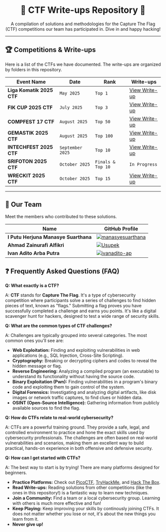 <div align="center">

# 🚩 CTF Write-ups Repository 🚩

A compilation of solutions and methodologies for the Capture The Flag (CTF) competitions our team has participated in. Dive in and happy hacking!

</div>

---

## 🏆 Competitions & Write-ups

Here is a list of the CTFs we have documented. The write-ups are organized by folders in this repository.

| Event Name                | Date          | Rank      | Write-ups                               |
| ------------------------- | ------------- | --------- | --------------------------------------- |
| **Liga Komatik 2025 CTF** | `May 2025`  | `Top 1`   | [View Write-up](./Liga%20Komatik%202025/)   |
| **FIK CUP 2025 CTF** | `July 2025`  | `Top 3`   | [View Write-up](./FIK%20CUP%202025/)        |
| **COMPFEST 17 CTF** | `August 2025`   | `Top 50`   | [View Write-up](./Compfest%2017%202025/)    |
| **GEMASTIK 2025 CTF** | `August 2025`    | `Top 100`   | [View Write-up](./GEMASTIK%202025/)         |
| **INTECHFEST 2025 CTF** | `September 2025` | `Top 10` | [View Write-up](./INTECHFEST%202025/) |
| **SRIFOTON 2025 CTF** | `October 2025` |  `Finals & Top 10` | `In Progress`|
| **WRECKIT 2025 CTF** | `October 2025` | `Top 15` |  [View Write-up](./WRECK%20IT%202025/) |
---

## 👥 Our Team

Meet the members who contributed to these solutions.

| Name                                | GitHub Profile                                                                                                |
| ----------------------------------- | ------------------------------------------------------------------------------------------------------------- |
| **I Putu Herjuna Manasye Suarthana**| [![manasyesuarthana](https://img.shields.io/badge/GitHub-Profile-blue?style=for-the-badge&logo=github)](https://github.com/manasyesuarthana) |
| **Ahmad Zainurafi Alfikri** | [![Usupek](https://img.shields.io/badge/GitHub-Profile-blue?style=for-the-badge&logo=github)](https://github.com/Usupek) |
| **Ivan Adito Arba Putra** | [![ivanadito-ap](https://img.shields.io/badge/GitHub-Profile-blue?style=for-the-badge&logo=github)](https://github.com/ivanadito-ap) |


## ❓ Frequently Asked Questions (FAQ)

**Q: What exactly is a CTF?**

A: **CTF** stands for **Capture The Flag**. It's a type of cybersecurity competition where participants solve a series of challenges to find hidden pieces of text, known as "flags." Submitting a flag proves you have successfully completed a challenge and earns you points. It's like a digital scavenger hunt for hackers, designed to test a wide range of security skills.

**Q: What are the common types of CTF challenges?**

A: Challenges are typically grouped into several categories. The most common ones you'll see are:
- **Web Exploitation:** Finding and exploiting vulnerabilities in web applications (e.g., SQL Injection, Cross-Site Scripting).
- **Cryptography:** Breaking or decrypting ciphers and codes to reveal the hidden message or flag.
- **Reverse Engineering:** Analyzing a compiled program (an executable) to understand its functionality without having the source code.
- **Binary Exploitation (Pwn):** Finding vulnerabilities in a program's binary code and exploiting them to gain control of the system.
- **Digital Forensics:** Investigating and analyzing digital artifacts, like disk images or network traffic captures, to find clues or hidden data.
- **OSINT (Open-Source Intelligence):** Gathering information from publicly available sources to find the flag.

**Q: How do CTFs relate to real-world cybersecurity?**

A: CTFs are a powerful training ground. They provide a safe, legal, and controlled environment to practice and hone the exact skills used by cybersecurity professionals. The challenges are often based on real-world vulnerabilities and scenarios, making them an excellent way to build practical, hands-on experience in both offensive and defensive security.

**Q: How can I get started with CTFs?**

A: The best way to start is by trying! There are many platforms designed for beginners.
- **Practice Platforms:** Check out [PicoCTF](https://picoctf.org/), [TryHackMe](https://tryhackme.com/), and [Hack The Box](https://www.hackthebox.com/).
- **Read Write-ups:** Reading solutions from other competitions (like the ones in this repository!) is a fantastic way to learn new techniques.
- **Join a Community:** Find a team or a local cybersecurity group. Learning with others is much more effective and fun!
- **Keep Playing:** Keep improving your skills by continously joining CTFs. It does not matter whether you lose or not, it's about the new things you learn from it. 
- **Never give up!**
